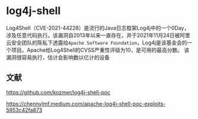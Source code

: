 # log4j-shell

Log4Shell（CVE-2021-44228）是流行的Java日志框架Log4j中的一个0Day，涉及任意代码执行。该漏洞自2013年以来一直存在，并于2021年11月24日被阿里云安全团队的陈私下透露给`Apache Software Foundation`，Log4j是该基金会的一个项目。Apache给Log4Shell的CVSS严重性评级为10，是可用的最高分数。 该漏洞很容易执行，估计会影响数以亿计的设备

## 文献

https://github.com/kozmer/log4j-shell-poc

https://chennylmf.medium.com/apache-log4j-shell-poc-exploits-5953c42fa873